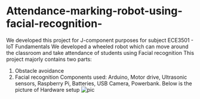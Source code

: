 # Attendance-marking-robot-using-facial-recognition-
We developed this project for J-component purposes for subject ECE3501 - IoT Fundamentals
We developed a wheeled robot which can move around the classroom and take attendance of students using Facial recognition
This project majorly contains two parts:
1. Obstacle avoidance
2. Facial recognition
Components used: Arduino, Motor drive, Ultrasonic sensors, Raspberry Pi, Batteries, USB Camera, Powerbank.
Below is the picture of Hardware setup
![pic](https://github.com/Varshini-Ganti/Attendance-marking-robot-using-facial-recognition-/assets/87769367/44700b20-6e59-4f37-8762-396ef7891a7c)
 
